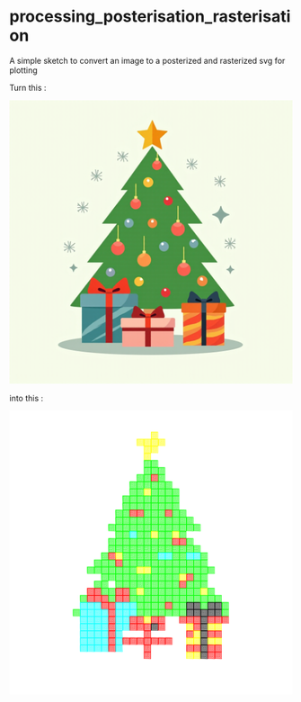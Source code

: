 # processing_posterisation_rasterisation
A simple sketch to convert an image to a posterized and rasterized svg for plotting

Turn this :

![](./posterization_rasterization_rgb/data/f21288cf-418e-4cca-a0dd-f751528de59e.png)


into this :

![](./posterization_rasterization_rgb/output.svg)
